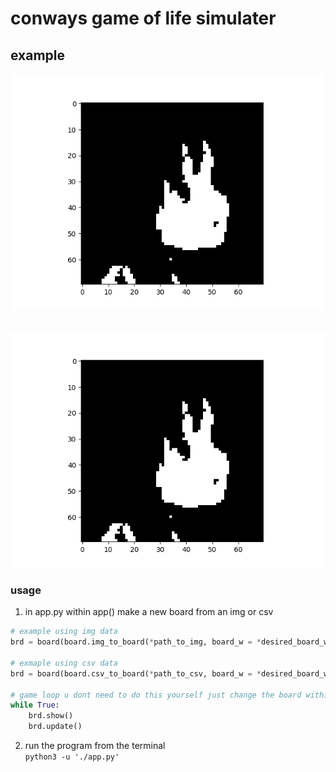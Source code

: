 # conways game of life simulater

## example
![aya.png](./aya_frame.png)  
<br>

![aya.gif](./aya.gif)  

### usage  
1. in app.py within app() make a new board from an img or csv  
```python
# example using img data  
brd = board(board.img_to_board(*path_to_img, board_w = *desired_board_width))  

# exmaple using csv data  
brd = board(board.csv_to_board(*path_to_csv, board_w = *desired_board_width))  

# game loop u dont need to do this yourself just change the board within app.py  
while True:  
    brd.show()
    brd.update()
```

2. run the program from the terminal  
`python3 -u './app.py'`  
